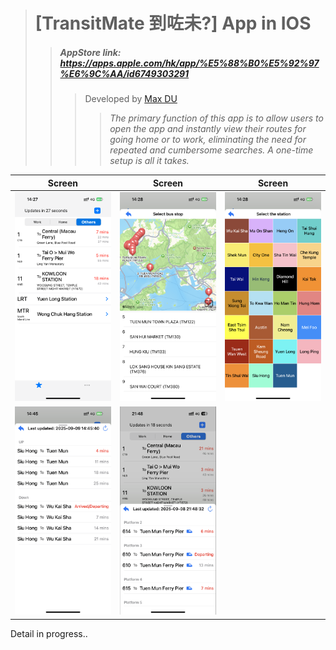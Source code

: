 ># [TransitMate 到咗未?] App in IOS
>>##### AppStore link: https://apps.apple.com/hk/app/%E5%88%B0%E5%92%97%E6%9C%AA/id6749303291
>>>Developed by [Max DU](https://github.com/maxdu96)
>>>>*The primary function of this app is to allow users to open the app and instantly view their routes for going home or to work, eliminating the need for repeated and cumbersome searches. A one-time setup is all it takes.*

| Screen | Screen | Screen | 
| :------: | :-----------: | :-----------: | 
| <img src="/TransitMate/Image/home.png"/>  | <img src="/TransitMate/Image/map_select_station.png"/>  | <img src="/TransitMate/Image/select_train.png"/> | | 
| <img src="/TransitMate/Image/read_mtr.png"/>  | <img src="/TransitMate/Image/read_lightRail.png"/>  |  | |

Detail in progress..
